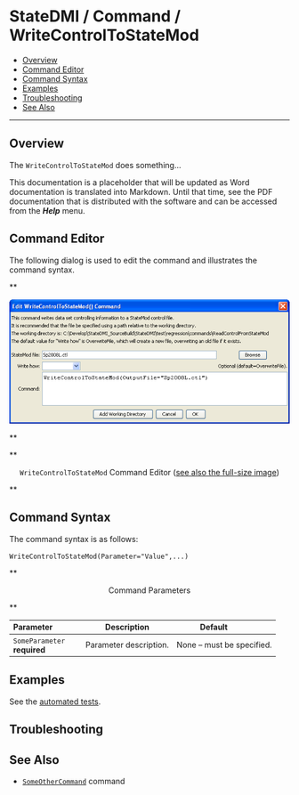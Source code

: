 # StateDMI / Command / WriteControlToStateMod #

* [Overview](#overview)
* [Command Editor](#command-editor)
* [Command Syntax](#command-syntax)
* [Examples](#examples)
* [Troubleshooting](#troubleshooting)
* [See Also](#see-also)

-------------------------

## Overview ##

The `WriteControlToStateMod` does something...

This documentation is a placeholder that will be updated as Word documentation is translated into Markdown.
Until that time, see the PDF documentation that is distributed with the software and can be accessed
from the ***Help*** menu.

## Command Editor ##

The following dialog is used to edit the command and illustrates the command syntax.

**<p style="text-align: center;">
![WriteControlToStateMod](WriteControlToStateMod.png)
</p>**

**<p style="text-align: center;">
`WriteControlToStateMod` Command Editor (<a href="../WriteControlToStateMod.png">see also the full-size image</a>)
</p>**

## Command Syntax ##

The command syntax is as follows:

```text
WriteControlToStateMod(Parameter="Value",...)
```
**<p style="text-align: center;">
Command Parameters
</p>**

| **Parameter**&nbsp;&nbsp;&nbsp;&nbsp;&nbsp;&nbsp;&nbsp;&nbsp;&nbsp;&nbsp;&nbsp;&nbsp; | **Description** | **Default**&nbsp;&nbsp;&nbsp;&nbsp;&nbsp;&nbsp;&nbsp;&nbsp;&nbsp;&nbsp; |
| --------------|-----------------|----------------- |
|`SomeParameter`<br>**required**|Parameter description.|None – must be specified.|

## Examples ##

See the [automated tests](https://github.com/OpenCDSS/cdss-app-statedmi-test/tree/master/test/regression/commands/WriteControlToStateMod).

## Troubleshooting ##

## See Also ##

* [`SomeOtherCommand`](../SomeOtherCommand/SomeOtherCommand) command
